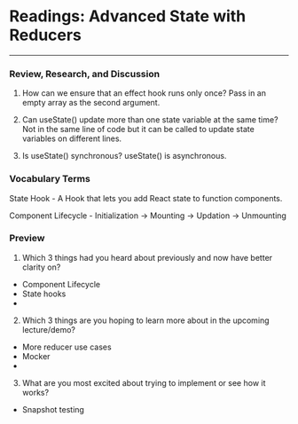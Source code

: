 # Readings: Advanced State with Reducers
-------------------------------------------------

### Review, Research, and Discussion

1. How can we ensure that an effect hook runs only once?
  Pass in an empty array as the second argument.

2. Can useState() update more than one state variable at the same time?
  Not in the same line of code but it can be called to update state variables on different lines.

3. Is useState() synchronous?
  useState() is asynchronous.

### Vocabulary Terms

State Hook - A Hook that lets you add React state to function components.

Component Lifecycle - Initialization -> Mounting -> Updation -> Unmounting

### Preview

1. Which 3 things had you heard about previously and now have better clarity on?
  - Component Lifecycle
  - State hooks
  - 
2. Which 3 things are you hoping to learn more about in the upcoming lecture/demo?
  - More reducer use cases
  - Mocker
  - 
3. What are you most excited about trying to implement or see how it works?
  - Snapshot testing